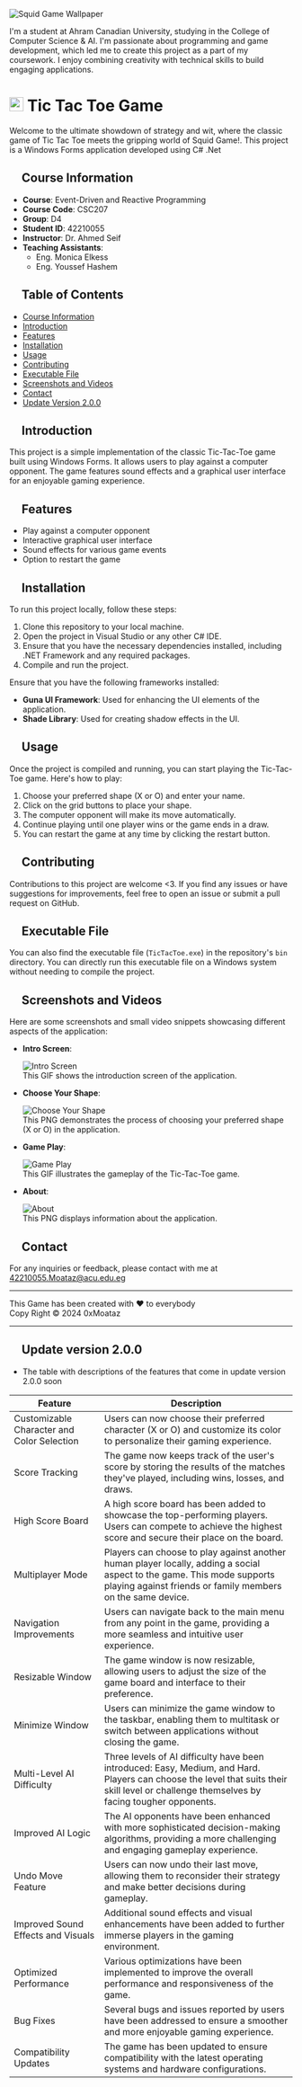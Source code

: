 
![Squid Game Wallpaper](Doc/Screenshot/SquidGame.jpg)

I'm a student at Ahram Canadian University, studying in the College of Computer Science & AI. I'm passionate about programming and game development, which led me to create this project as a part of my coursework. I enjoy combining creativity with technical skills to build engaging applications.

# <img src="Doc/Icons/TicTacToe.ico" width="25" height="25"/> Tic Tac Toe Game 

Welcome to the ultimate showdown of strategy and wit, where the classic game of Tic Tac Toe meets the gripping world of Squid Game!. This project is a Windows Forms application developed using C# .Net

## <img src="Doc/Icons/Course_Information_25px.png" style="width:0.80em; height:0.80em;"/> Course Information

- **Course**: Event-Driven and Reactive Programming
- **Course Code**: CSC207
- **Group**: D4
- **Student ID**: 42210055
- **Instructor**: Dr. Ahmed Seif
- **Teaching Assistants**:
  - Eng. Monica Elkess
  - Eng. Youssef Hashem

## <img src="Doc/Icons/Table_of_Contents_25px.png" style="width:0.80em; height:0.80em;"/> Table of Contents

- [Course Information](#course-information)
- [Introduction](#introduction)
- [Features](#features)
- [Installation](#installation)
- [Usage](#usage)
- [Contributing](#contributing)
- [Executable File](#executable-file)
- [Screenshots and Videos](#screenshots-and-videos)
- [Contact](#contact)
- [Update Version 2.0.0](#update-version-200)

## <img src="Doc/Icons/Introduction_25px.png" style="width:0.80em; height:0.80em;"/> Introduction

This project is a simple implementation of the classic Tic-Tac-Toe game built using Windows Forms. It allows users to play against a computer opponent. The game features sound effects and a graphical user interface for an enjoyable gaming experience.

## <img src="Doc/Icons/Features_25px.png" style="width:0.80em; height:0.80em;"/> Features

- Play against a computer opponent
- Interactive graphical user interface
- Sound effects for various game events
- Option to restart the game

## <img src="Doc/Icons/Installation_25px.png" style="width:0.80em; height:0.80em;"/> Installation

To run this project locally, follow these steps:

1. Clone this repository to your local machine.
2. Open the project in Visual Studio or any other C# IDE.
3. Ensure that you have the necessary dependencies installed, including .NET Framework and any required packages.
4. Compile and run the project.

Ensure that you have the following frameworks installed:

- **Guna UI Framework**: Used for enhancing the UI elements of the application.
- **Shade Library**: Used for creating shadow effects in the UI.

## <img src="Doc/Icons/Usage_25px.png" style="width:0.80em; height:0.80em;"/> Usage

Once the project is compiled and running, you can start playing the Tic-Tac-Toe game. Here's how to play:

1. Choose your preferred shape (X or O) and enter your name.
2. Click on the grid buttons to place your shape.
3. The computer opponent will make its move automatically.
4. Continue playing until one player wins or the game ends in a draw.
5. You can restart the game at any time by clicking the restart button.

## <img src="Doc/Icons/Contributing_25px.png" style="width:0.80em; height:0.80em;"/> Contributing

Contributions to this project are welcome <3. If you find any issues or have suggestions for improvements, feel free to open an issue or submit a pull request on GitHub.

## <img src="Doc/Icons/Executable_File_25px.png" style="width:0.80em; height:0.80em;"/> Executable File

You can also find the executable file (`TicTacToe.exe`) in the repository's `bin` directory. You can directly run this executable file on a Windows system without needing to compile the project.

## <img src="Doc/Icons/Screenshots_and_Videos_25px.png" style="width:0.80em; height:0.80em;"/> Screenshots and Videos

Here are some screenshots and small video snippets showcasing different aspects of the application:

- **Intro Screen**:
  
  ![Intro Screen](Doc/Screenshot/sg1600x900.gif)  
  This GIF shows the introduction screen of the application.

- **Choose Your Shape**:
  
  ![Choose Your Shape](Doc/Screenshot/Screen04.gif)  
  This PNG demonstrates the process of choosing your preferred shape (X or O) in the application.

- **Game Play**:
  
  ![Game Play](Doc/Screenshot/Screen01.gif)  
  This GIF illustrates the gameplay of the Tic-Tac-Toe game.
  
- **About**:

  ![About](Doc/Screenshot/Screen05.gif)  
  This PNG displays information about the application.
  
## <img src="Doc/Icons/Contact_25px.png" style="width:0.80em; height:0.80em;"/> Contact

For any inquiries or feedback, please contact with me at 42210055.Moataz@acu.edu.eg

---

This Game has been created with ❤️ to everybody  
Copy Right © 2024 0xMoataz

---
## <img src="Doc/Icons/Update_25px.png" style="width:0.80em; height:0.80em;"/> Update version 2.0.0
- The table with descriptions of the features that come in update version 2.0.0 soon

| Feature                                          | Description                                                                                             |
|--------------------------------------------------|---------------------------------------------------------------------------------------------------------|
| Customizable Character and Color Selection       | Users can now choose their preferred character (X or O) and customize its color to personalize their gaming experience. |
| Score Tracking                                   | The game now keeps track of the user's score by storing the results of the matches they've played, including wins, losses, and draws. |
| High Score Board                                 | A high score board has been added to showcase the top-performing players. Users can compete to achieve the highest score and secure their place on the board. |
| Multiplayer Mode                                 | Players can choose to play against another human player locally, adding a social aspect to the game. This mode supports playing against friends or family members on the same device. |
| Navigation Improvements                          | Users can navigate back to the main menu from any point in the game, providing a more seamless and intuitive user experience. |
| Resizable Window                                 | The game window is now resizable, allowing users to adjust the size of the game board and interface to their preference. |
| Minimize Window                                  | Users can minimize the game window to the taskbar, enabling them to multitask or switch between applications without closing the game. |
| Multi-Level AI Difficulty                        | Three levels of AI difficulty have been introduced: Easy, Medium, and Hard. Players can choose the level that suits their skill level or challenge themselves by facing tougher opponents. |
| Improved AI Logic                                | The AI opponents have been enhanced with more sophisticated decision-making algorithms, providing a more challenging and engaging gameplay experience. |
| Undo Move Feature                                | Users can now undo their last move, allowing them to reconsider their strategy and make better decisions during gameplay. |
| Improved Sound Effects and Visuals               | Additional sound effects and visual enhancements have been added to further immerse players in the gaming environment. |
| Optimized Performance                            | Various optimizations have been implemented to improve the overall performance and responsiveness of the game. |
| Bug Fixes                                        | Several bugs and issues reported by users have been addressed to ensure a smoother and more enjoyable gaming experience. |
| Compatibility Updates                            | The game has been updated to ensure compatibility with the latest operating systems and hardware configurations. |
